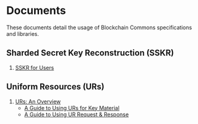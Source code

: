 # Documents

These documents detail the usage of Blockchain Commons specifications and libraries.

## Sharded Secret Key Reconstruction (SSKR)

1. [SSKR for Users](sskr-users.md)

## Uniform Resources (URs)

1. [URs: An Overview](ur-1-overview.md)
   * [A Guide to Using URs for Key Material](ur-2-keys.md)
   * [A Guide to Using UR Request & Response](ur-99-request-response.md)
